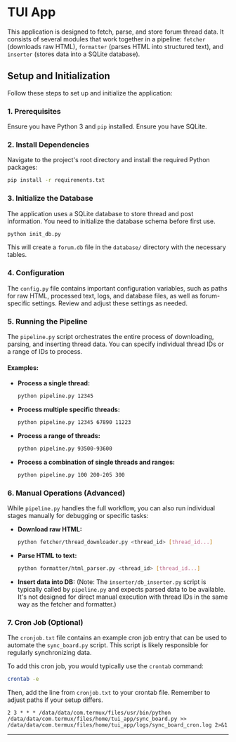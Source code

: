 # TUI App

This application is designed to fetch, parse, and store forum thread data. It consists of several modules that work together in a pipeline: `fetcher` (downloads raw HTML), `formatter` (parses HTML into structured text), and `inserter` (stores data into a SQLite database).

## Setup and Initialization

Follow these steps to set up and initialize the application:

### 1. Prerequisites

Ensure you have Python 3 and `pip` installed.
Ensure you have SQLite.

### 2. Install Dependencies

Navigate to the project's root directory and install the required Python packages:

```bash
pip install -r requirements.txt
```

### 3. Initialize the Database

The application uses a SQLite database to store thread and post information. You need to initialize the database schema before first use.

```bash
python init_db.py
```

This will create a `forum.db` file in the `database/` directory with the necessary tables.

### 4. Configuration

The `config.py` file contains important configuration variables, such as paths for raw HTML, processed text, logs, and database files, as well as forum-specific settings. Review and adjust these settings as needed.

### 5. Running the Pipeline

The `pipeline.py` script orchestrates the entire process of downloading, parsing, and inserting thread data. You can specify individual thread IDs or a range of IDs to process.

#### Examples:

- **Process a single thread:**
  ```bash
  python pipeline.py 12345
  ```

- **Process multiple specific threads:**
  ```bash
  python pipeline.py 12345 67890 11223
  ```

- **Process a range of threads:**
  ```bash
  python pipeline.py 93500-93600
  ```

- **Process a combination of single threads and ranges:**
  ```bash
  python pipeline.py 100 200-205 300
  ```

### 6. Manual Operations (Advanced)

While `pipeline.py` handles the full workflow, you can also run individual stages manually for debugging or specific tasks:

- **Download raw HTML:**
  ```bash
  python fetcher/thread_downloader.py <thread_id> [thread_id...]
  ```

- **Parse HTML to text:**
  ```bash
  python formatter/html_parser.py <thread_id> [thread_id...]
  ```

- **Insert data into DB:**
  (Note: The `inserter/db_inserter.py` script is typically called by `pipeline.py` and expects parsed data to be available. It's not designed for direct manual execution with thread IDs in the same way as the fetcher and formatter.)

### 7. Cron Job (Optional)

The `cronjob.txt` file contains an example cron job entry that can be used to automate the `sync_board.py` script. This script is likely responsible for regularly synchronizing data.

To add this cron job, you would typically use the `crontab` command:

```bash
crontab -e
```
Then, add the line from `cronjob.txt` to your crontab file. Remember to adjust paths if your setup differs.

```
2 3 * * * /data/data/com.termux/files/usr/bin/python /data/data/com.termux/files/home/tui_app/sync_board.py >> /data/data/com.termux/files/home/tui_app/logs/sync_board_cron.log 2>&1
```

---
